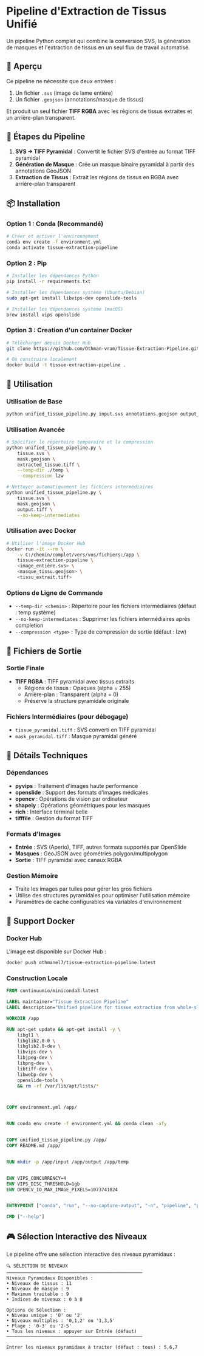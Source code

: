 # Pipeline d'Extraction de Tissus Unifié

Un pipeline Python complet qui combine la conversion SVS, la génération de masques et l'extraction de tissus en un seul flux de travail automatisé.

## 🔬 Aperçu

Ce pipeline ne nécessite que deux entrées :
1. Un fichier `.svs` (image de lame entière)
2. Un fichier `.geojson` (annotations/masque de tissus)

Et produit un seul fichier **TIFF RGBA** avec les régions de tissus extraites et un arrière-plan transparent.

## 🚀 Étapes du Pipeline

1. **SVS → TIFF Pyramidal** : Convertit le fichier SVS d'entrée au format TIFF pyramidal
2. **Génération de Masque** : Crée un masque binaire pyramidal à partir des annotations GeoJSON
3. **Extraction de Tissus** : Extrait les régions de tissus en RGBA avec arrière-plan transparent

## 📦 Installation

### Option 1 : Conda (Recommandé)

```bash
# Créer et activer l'environnement
conda env create -f environment.yml
conda activate tissue-extraction-pipeline
```

### Option 2 : Pip

```bash
# Installer les dépendances Python
pip install -r requirements.txt

# Installer les dépendances système (Ubuntu/Debian)
sudo apt-get install libvips-dev openslide-tools

# Installer les dépendances système (macOS)
brew install vips openslide
```

### Option 3 : Creation d'un container Docker

```bash
# Télécharger depuis Docker Hub
git clone https://github.com/Othman-vram/Tissue-Extraction-Pipeline.git

# Ou construire localement
docker build -t tissue-extraction-pipeline .
```

## 🎯 Utilisation

### Utilisation de Base

```bash
python unified_tissue_pipeline.py input.svs annotations.geojson output_tissue.tiff
```

### Utilisation Avancée

```bash
# Spécifier le répertoire temporaire et la compression
python unified_tissue_pipeline.py \
    tissue.svs \
    mask.geojson \
    extracted_tissue.tiff \
    --temp-dir ./temp \
    --compression lzw

# Nettoyer automatiquement les fichiers intermédiaires
python unified_tissue_pipeline.py \
    tissue.svs \
    mask.geojson \
    output.tiff \
    --no-keep-intermediates
```

### Utilisation avec Docker

```bash
# Utiliser l'image Docker Hub
docker run -it --rm \
    -v C:/chemin/complet/vers/vos/fichiers:/app \
    tissue-extraction-pipeline \
    <image_entière.svs> \
    <masque_tissu.geojson> \
    <tissu_extrait.tiff>
```

### Options de Ligne de Commande

- `--temp-dir <chemin>` : Répertoire pour les fichiers intermédiaires (défaut : temp système)
- `--no-keep-intermediates` : Supprimer les fichiers intermédiaires après completion
- `--compression <type>` : Type de compression de sortie (défaut : lzw)

## 📁 Fichiers de Sortie

### Sortie Finale
- **TIFF RGBA** : TIFF pyramidal avec tissus extraits
  - Régions de tissus : Opaques (alpha = 255)
  - Arrière-plan : Transparent (alpha = 0)
  - Préserve la structure pyramidale originale

### Fichiers Intermédiaires (pour débogage)
- `tissue_pyramidal.tiff` : SVS converti en TIFF pyramidal
- `mask_pyramidal.tiff` : Masque pyramidal généré
## 🔧 Détails Techniques

### Dépendances
- **pyvips** : Traitement d'images haute performance
- **openslide** : Support des formats d'images médicales
- **opencv** : Opérations de vision par ordinateur
- **shapely** : Opérations géométriques pour les masques
- **rich** : Interface terminal belle
- **tifffile** : Gestion du format TIFF

### Formats d'Images
- **Entrée** : SVS (Aperio), TIFF, autres formats supportés par OpenSlide
- **Masques** : GeoJSON avec géométries polygon/multipolygon
- **Sortie** : TIFF pyramidal avec canaux RGBA

### Gestion Mémoire
- Traite les images par tuiles pour gérer les gros fichiers
- Utilise des structures pyramidales pour optimiser l'utilisation mémoire
- Paramètres de cache configurables via variables d'environnement

## 🐳 Support Docker

### Docker Hub

L'image est disponible sur Docker Hub :

```bash
docker push othmanel7/tissue-extraction-pipeline:latest
```

### Construction Locale

```dockerfile
FROM continuumio/miniconda3:latest

LABEL maintainer="Tissue Extraction Pipeline"
LABEL description="Unified pipeline for tissue extraction from whole-slide images"

WORKDIR /app

RUN apt-get update && apt-get install -y \
    libgl1 \
    libglib2.0-0 \
    libglib2.0-dev \
    libvips-dev \
    libjpeg-dev \
    libpng-dev \
    libtiff-dev \
    libwebp-dev \
    openslide-tools \
    && rm -rf /var/lib/apt/lists/*



COPY environment.yml /app/


RUN conda env create -f environment.yml && conda clean -afy


COPY unified_tissue_pipeline.py /app/
COPY README.md /app/


RUN mkdir -p /app/input /app/output /app/temp


ENV VIPS_CONCURRENCY=4
ENV VIPS_DISC_THRESHOLD=1gb
ENV OPENCV_IO_MAX_IMAGE_PIXELS=1073741824


ENTRYPOINT ["conda", "run", "--no-capture-output", "-n", "pipeline", "python", "/app/unified_tissue_pipeline.py"]

CMD ["--help"]
```
## 🎮 Sélection Interactive des Niveaux

Le pipeline offre une sélection interactive des niveaux pyramidaux :

```
🔍 SÉLECTION DE NIVEAUX
──────────────────────────────────────────────────
Niveaux Pyramidaux Disponibles :
• Niveaux de tissus : 11
• Niveaux de masque : 9
• Maximum traitable : 9
• Indices de niveaux : 0 à 8

Options de Sélection :
• Niveau unique : '0' ou '2'
• Niveaux multiples : '0,1,2' ou '1,3,5'
• Plage : '0-3' ou '2-5'
• Tous les niveaux : appuyer sur Entrée (défaut)
──────────────────────────────────────────────────

Entrer les niveaux pyramidaux à traiter (défaut : tous) : 5,6,7
```
